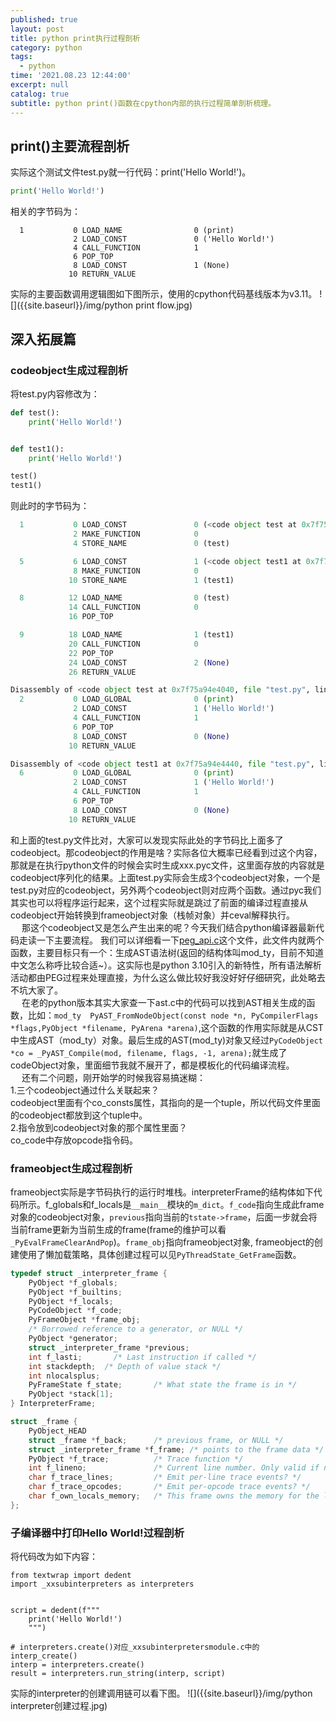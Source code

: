 ```yaml
---
published: true
layout: post
title: python print执行过程剖析
category: python
tags:
  - python
time: '2021.08.23 12:44:00'
excerpt: null
catalog: true
subtitle: python print()函数在cpython内部的执行过程简单剖析梳理。
---
```

<!--more-->

## print()主要流程剖析
实际这个测试文件test.py就一行代码：print('Hello World!')。
```python
print('Hello World!')
```
相关的字节码为：
```
  1           0 LOAD_NAME                0 (print)
              2 LOAD_CONST               0 ('Hello World!')
              4 CALL_FUNCTION            1
              6 POP_TOP
              8 LOAD_CONST               1 (None)
             10 RETURN_VALUE

```
实际的主要函数调用逻辑图如下图所示，使用的cpython代码基线版本为v3.11。
![]({{site.baseurl}}/img/python print flow.jpg)

## 深入拓展篇
### codeobject生成过程剖析
将test.py内容修改为：
```python
def test():
    print('Hello World!')


def test1():
    print('Hello World!')

test()
test1()
```
则此时的字节码为：
```python
  1           0 LOAD_CONST               0 (<code object test at 0x7f75a94e4040, file "test.py", line 1>)
              2 MAKE_FUNCTION            0
              4 STORE_NAME               0 (test)

  5           6 LOAD_CONST               1 (<code object test1 at 0x7f75a94e4440, file "test.py", line 5>)
              8 MAKE_FUNCTION            0
             10 STORE_NAME               1 (test1)

  8          12 LOAD_NAME                0 (test)
             14 CALL_FUNCTION            0
             16 POP_TOP

  9          18 LOAD_NAME                1 (test1)
             20 CALL_FUNCTION            0
             22 POP_TOP
             24 LOAD_CONST               2 (None)
             26 RETURN_VALUE

Disassembly of <code object test at 0x7f75a94e4040, file "test.py", line 1>:
  2           0 LOAD_GLOBAL              0 (print)
              2 LOAD_CONST               1 ('Hello World!')
              4 CALL_FUNCTION            1
              6 POP_TOP
              8 LOAD_CONST               0 (None)
             10 RETURN_VALUE

Disassembly of <code object test1 at 0x7f75a94e4440, file "test.py", line 5>:
  6           0 LOAD_GLOBAL              0 (print)
              2 LOAD_CONST               1 ('Hello World!')
              4 CALL_FUNCTION            1
              6 POP_TOP
              8 LOAD_CONST               0 (None)
             10 RETURN_VALUE
```
和上面的test.py文件比对，大家可以发现实际此处的字节码比上面多了codeobject。那codeobject的作用是啥？实际各位大概率已经看到过这个内容，那就是在执行python文件的时候会实时生成xxx.pyc文件，这里面存放的内容就是codeobject序列化的结果。上面test.py实际会生成3个codeobject对象，一个是test.py对应的codeobject，另外两个codeobject则对应两个函数。通过pyc我们其实也可以将程序运行起来，这个过程实际就是跳过了前面的编译过程直接从codeobject开始转换到frameobject对象（栈帧对象）并ceval解释执行。  
&emsp; 那这个codeobject又是怎么产生出来的呢？今天我们结合python编译器最新代码走读一下主要流程。
我们可以详细看一下[peg_api.c](https://github.com/python/cpython/blob/9ed523159c7ba840dbf403e02498eeae1b5d3ed9/Parser/peg_api.c)这个文件，此文件内就两个函数，主要目标只有一个：生成AST语法树(返回的结构体叫mod_ty，目前不知道中文怎么称呼比较合适~）。这实际也是python 3.10引入的新特性，所有语法解析活动都由PEG过程来处理直接，为什么这么做比较好我没好好仔细研究，此处略去不坑大家了。  
&emsp; 在老的python版本其实大家查一下ast.c中的代码可以找到AST相关生成的函数，比如：`mod_ty  PyAST_FromNodeObject(const node *n, PyCompilerFlags *flags,PyObject *filename, PyArena *arena)`,这个函数的作用实际就是从CST中生成AST（mod_ty）对象。最后生成的AST(mod_ty)对象又经过`PyCodeObject *co = _PyAST_Compile(mod, filename, flags, -1, arena);`就生成了codeObject对象，里面细节我就不展开了，都是模板化的代码编译流程。  
&emsp; 还有二个问题，刚开始学的时候我容易搞迷糊：  
1.三个codeobject通过什么关联起来？  
codeobject里面有个co_consts属性，其指向的是一个tuple，所以代码文件里面的codeobject都放到这个tuple中。  
2.指令放到codeobject对象的那个属性里面？  
co_code中存放opcode指令码。

### frameobject生成过程剖析
frameobject实际是字节码执行的运行时堆栈。interpreterFrame的结构体如下代码所示。f_globals和f_locals是`__main__`模块的`m_dict`。`f_code`指向生成此frame对象的codeobject对象，`previous`指向当前的`tstate->frame`，后面一步就会将当前frame更新为当前生成的frame(frame的维护可以看`_PyEvalFrameClearAndPop`)。`frame_obj`指向frameobject对象, frameobject的创建使用了懒加载策略，具体创建过程可以见`PyThreadState_GetFrame`函数。
```C
typedef struct _interpreter_frame {
    PyObject *f_globals;
    PyObject *f_builtins;
    PyObject *f_locals;
    PyCodeObject *f_code;
    PyFrameObject *frame_obj;
    /* Borrowed reference to a generator, or NULL */
    PyObject *generator;
    struct _interpreter_frame *previous;
    int f_lasti;       /* Last instruction if called */
    int stackdepth;  /* Depth of value stack */
    int nlocalsplus;
    PyFrameState f_state;       /* What state the frame is in */
    PyObject *stack[1];
} InterpreterFrame;

struct _frame {
    PyObject_HEAD
    struct _frame *f_back;      /* previous frame, or NULL */
    struct _interpreter_frame *f_frame; /* points to the frame data */
    PyObject *f_trace;          /* Trace function */
    int f_lineno;               /* Current line number. Only valid if non-zero */
    char f_trace_lines;         /* Emit per-line trace events? */
    char f_trace_opcodes;       /* Emit per-opcode trace events? */
    char f_own_locals_memory;   /* This frame owns the memory for the locals */
};
```

### 子编译器中打印Hello World!过程剖析
将代码改为如下内容：
```
from textwrap import dedent
import _xxsubinterpreters as interpreters


script = dedent(f"""
    print('Hello World!')
    """)

# interpreters.create()对应_xxsubinterpretersmodule.c中的interp_create()
interp = interpreters.create()
result = interpreters.run_string(interp, script)
```

实际的interpreter的创建调用链可以看下图。
![]({{site.baseurl}}/img/python interpreter创建过程.jpg)
